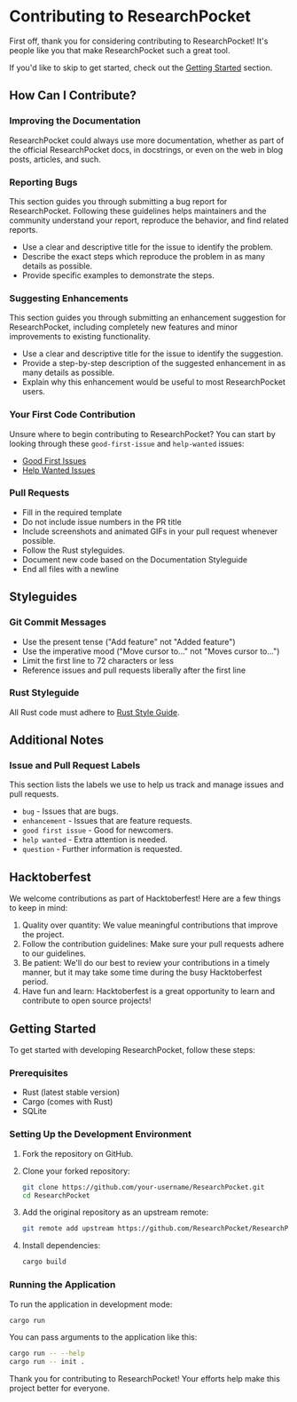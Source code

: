 # Contributing to ResearchPocket

First off, thank you for considering contributing to ResearchPocket! It's people
like you that make ResearchPocket such a great tool.

If you'd like to skip to get started, check out the
[Getting Started](#getting-started) section.

## How Can I Contribute?

### Improving the Documentation

ResearchPocket could always use more documentation, whether as part of the
official ResearchPocket docs, in docstrings, or even on the web in blog posts,
articles, and such.

### Reporting Bugs

This section guides you through submitting a bug report for ResearchPocket.
Following these guidelines helps maintainers and the community understand your
report, reproduce the behavior, and find related reports.

- Use a clear and descriptive title for the issue to identify the problem.
- Describe the exact steps which reproduce the problem in as many details as
  possible.
- Provide specific examples to demonstrate the steps.

### Suggesting Enhancements

This section guides you through submitting an enhancement suggestion for
ResearchPocket, including completely new features and minor improvements to
existing functionality.

- Use a clear and descriptive title for the issue to identify the suggestion.
- Provide a step-by-step description of the suggested enhancement in as many
  details as possible.
- Explain why this enhancement would be useful to most ResearchPocket users.

### Your First Code Contribution

Unsure where to begin contributing to ResearchPocket? You can start by looking
through these `good-first-issue` and `help-wanted` issues:

- [Good First Issues](https://github.com/ResearchPocket/ResearchPocket/issues?q=is%3Aissue+is%3Aopen+label%3A%22good+first+issue%22)
- [Help Wanted Issues](https://github.com/ResearchPocket/ResearchPocket/issues?q=is%3Aissue+is%3Aopen+label%3A%22help+wanted%22)

### Pull Requests

- Fill in the required template
- Do not include issue numbers in the PR title
- Include screenshots and animated GIFs in your pull request whenever possible.
- Follow the Rust styleguides.
- Document new code based on the Documentation Styleguide
- End all files with a newline

## Styleguides

### Git Commit Messages

- Use the present tense ("Add feature" not "Added feature")
- Use the imperative mood ("Move cursor to..." not "Moves cursor to...")
- Limit the first line to 72 characters or less
- Reference issues and pull requests liberally after the first line

### Rust Styleguide

All Rust code must adhere to
[Rust Style Guide](https://github.com/rust-lang/rust/tree/master/src/doc/style-guide/src/SUMMARY.md).

## Additional Notes

### Issue and Pull Request Labels

This section lists the labels we use to help us track and manage issues and pull
requests.

- `bug` - Issues that are bugs.
- `enhancement` - Issues that are feature requests.
- `good first issue` - Good for newcomers.
- `help wanted` - Extra attention is needed.
- `question` - Further information is requested.

## Hacktoberfest

We welcome contributions as part of Hacktoberfest! Here are a few things to keep
in mind:

1. Quality over quantity: We value meaningful contributions that improve the
   project.
2. Follow the contribution guidelines: Make sure your pull requests adhere to
   our guidelines.
3. Be patient: We'll do our best to review your contributions in a timely
   manner, but it may take some time during the busy Hacktoberfest period.
4. Have fun and learn: Hacktoberfest is a great opportunity to learn and
   contribute to open source projects!

## Getting Started

To get started with developing ResearchPocket, follow these steps:

### Prerequisites

- Rust (latest stable version)
- Cargo (comes with Rust)
- SQLite

### Setting Up the Development Environment

1. Fork the repository on GitHub.
2. Clone your forked repository:

   ```sh
   git clone https://github.com/your-username/ResearchPocket.git
   cd ResearchPocket
   ```

3. Add the original repository as an upstream remote:

   ```sh
   git remote add upstream https://github.com/ResearchPocket/ResearchPocket.git
   ```

4. Install dependencies:
   ```sh
   cargo build
   ```

### Running the Application

To run the application in development mode:

```sh
cargo run
```

You can pass arguments to the application like this:

```sh
cargo run -- --help
cargo run -- init .
```

Thank you for contributing to ResearchPocket! Your efforts help make this
project better for everyone.

